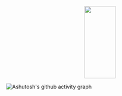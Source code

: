 
<!-- <img width=100% src="https://capsule-render.vercel.app/api?type=waving&color=c3efd6&height=120&section=header"/> -->

<div align="center">  
  <img width="41%" height="195px" src="https://github-readme-stats.vercel.app/api/top-langs/?username=FioriMartins&layout=compact&hide_border=true&title_color=f6ffff&text_color=f6ffff&bg_color=0d1117&locale=pt-br"/>


</div>


![Ashutosh's github activity graph](https://github-readme-activity-graph.vercel.app/graph?username=FioriMartins&locale=pt-br&bg_color=0d1117&color=f6ffff&line=f6ffff&point=90dfad&area=true&hide_border=true)

<!-- <img width=100% src="https://capsule-render.vercel.app/api?type=waving&color=c3efd6&height=120&section=footer"/> -->
